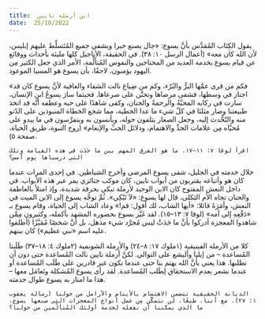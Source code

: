 ```yaml
---
title:  ابن أرملة نايين
date:  25/10/2022
---
```


يقول الكِتَاب المُقدَّس بأنَّ يسوع: «جال يصنع خيرا ويشفي جميع المُتَسلِّط عليهم إبليس، لأن الله كان معه» (أعمال الرسل ١٠: ٣٨). في الحقيقة، الأناجيل كلها مليئة بأحداث ووقائع عن قيام يسوع بخدمة العديد من المحتاجين والنفوس المُتألِّمة، الأمر الذي جعل الكثير مِن اليهود يؤمنون، لاحقًا، بأن يسوع هو المسيا الموعود.

«فكم من قرى عمَّها البرُّ والبُرْء، وكم من ضِياع نالت الشفاء والعافية لأنَّ يسوع كان قد اجتاز في وسطها، فشفى مرضاها وتحنَّن على صرعاها. فحيثما سارَ يسوعُ ابن الإنسان، سارت في ركابه المحبَّةُ والرحمةُ والحنان، وكفى شاهدًا على حبه وعطفه أنَّه قد اتخذ طبيعتنا وصار مثلنَا في كلّ شيء ما عدا الخطية، مما شجع الخطاة المنبوذين على الدّنو منه والتّحُّدث إليه، وجعل الصغار يتلفون حوله، ويأنسون به ويتفرَّسون في ما يبدو على مُحيَّاه مِن علامات الجدِّ والاهتمام، ودلائل الحبِّ والإنعام» (روح النبوة، طريق الحياة، صفحة ٥).

`اقرأ لوقا ٧: ١١–١٧. ما هو الفرق المهم بين ما حَدَث في هذه القيامة وتلك التي درسناها يوم أمس؟`

خلال خدمته في الجليل، شفى يسوع المرضى وأخرج الشياطين. في إحدى المرات عندما كان هو وأتباعه يقتربون من أبواب نايين، كان موكب جنائزي يمر عبر هذه الأبواب. في داخل النعش المفتوح كان الابن الوحيد لأرملة تبكي بحرقة شديدة. وإذ امتلأ بالعاطفة والحنان تجاه الأم الثكلى، قال لها يسوع: «لاَ تَبْكِي». ثُمَّ توجَّه يسوع إلى الابن الميت في النعش، وأمَرَهُ قائلا: «أيها الشاب، لك أقول: قم!» وعاد الشاب إلى الحياة، وقام يسوع بـ «دَفْعِهِ إلى أمه» (لوقا ٧: ١٣–١٥). لقد غَيَّر يسوع بحضوره المشهد بأكمله، وكثيرون مِمَّن شاهدوا المعجزة أدركوا بأنَّ ما حَدَثْ ليس مُجرَّد شيء مذهل، بل أنَّ شخصًا مُمَيَّزًا (أطلقوا عليه اسم «نبي عظيم») كان بينهم.

كلا من الأرملة الفينيقية (١ملوك ١٧: ٨–٢٤) والأرملة الشونمية (٢ملوك ٤: ١٨–٣٧) طَلَبتا المُساعدة – من إيليا وأليشع على التوالي. لكنَّ أرملة نايين نالت المُساعدة حتى دون أن تطلبها. هذا يعني بأنَّ الله يهتم بنا حتى عندما نكون غير قادرين على طَلَب المُساعدة أو عندما نشعر بعدم الاستحقاق لِطَلب المُساعدة. لقد رأى يسوع المُشكلة وتَعامَل معها – هذا ما امتاز به يسوع طوال خدمته.

`الديانة الحقيقية تتضمن الاهتمام بالأيتام والأرامل من حولنا (رسالة يعقوب ١: ٢٧). مع أننا، طبعًا، لن نتمكَّن مِن عمل أنواع المعجزات التي صنعها يسوع، ما الذي يمكننا أن نفعله لخدمة أولئك المُتألّمين من حولنا؟`